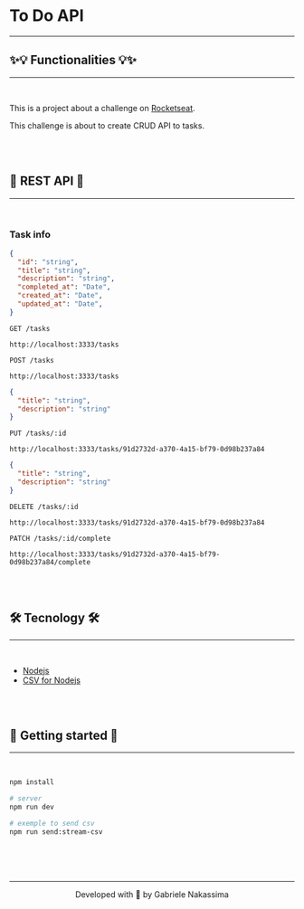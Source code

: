 # To Do API
---
## ✨💡 Functionalities 💡✨

---

<br>

This is a project about a challenge on [Rocketseat](https://www.rocketseat.com.br/). <br>

This challenge is about to create CRUD API to tasks.

<br><br>

## 🚗 REST API 🚗

---

<br>

### Task info
  ```json
  {
    "id": "string",
    "title": "string",
    "description": "string",
    "completed_at": "Date",
    "created_at": "Date",
    "updated_at": "Date",
  }
  ```

`GET /tasks`

    http://localhost:3333/tasks

`POST /tasks`

    http://localhost:3333/tasks
  ```json
  {
    "title": "string",
    "description": "string"
  }
  ```

`PUT /tasks/:id`

    http://localhost:3333/tasks/91d2732d-a370-4a15-bf79-0d98b237a84
  ```json
  {
    "title": "string",
    "description": "string"
  }
  ```

`DELETE /tasks/:id`

    http://localhost:3333/tasks/91d2732d-a370-4a15-bf79-0d98b237a84

`PATCH /tasks/:id/complete`

    http://localhost:3333/tasks/91d2732d-a370-4a15-bf79-0d98b237a84/complete



<br><br>

## 🛠️ Tecnology 🛠️

---

<br>

- [Nodejs](https://nodejs.org/en)
- [CSV for Nodejs](https://csv.js.org/)

<br><br>

## 🎲 Getting started 🎲

---

<br>

```bash
npm install

# server
npm run dev

# exemple to send csv
npm run send:stream-csv
```

<br><br><br>

---

<p align="center">Developed with 💜 by Gabriele Nakassima </p>